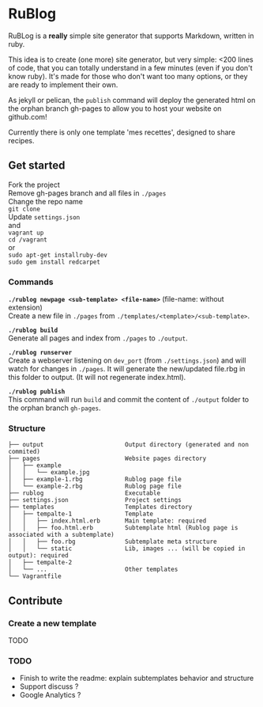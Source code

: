 # RuBlog

RuBLog is a **really** simple site generator that supports Markdown, written in ruby.

This idea is to create (one more) site generator, but very simple: <200 lines of code, that you can totally understand in a few minutes (even if you don't know ruby). It's made for those who don't want too many options, or they are ready to implement their own.

As jekyll or pelican, the ``publish`` command will deploy the generated html on the orphan branch gh-pages to allow you to host your website on github.com!  

Currently there is only one template 'mes recettes', designed to share recipes.

## Get started

Fork the project  
Remove gh-pages branch and all files in ``./pages``  
Change the repo name  
``git clone``  
Update ``settings.json``  
and  
``vagrant up``  
``cd /vagrant``  
or  
``sudo apt-get installruby-dev``  
``sudo gem install redcarpet``

### Commands

**``./rublog newpage <sub-template> <file-name>``** (file-name: without extension)  
Create a new file in ``./pages`` from ``./templates/<template>/<sub-template>``.

**``./rublog build``**  
Generate all pages and index from ``./pages`` to ``./output``.

**``./rublog runserver``**  
Create a webserver listening on ``dev_port`` (from ``./settings.json``) and will watch for changes in ``./pages``. It will generate the new/updated file.rbg in this folder to output. (It will not regenerate index.html).

**``./rublog publish``**  
This command will run ``build`` and commit the content of ``./output`` folder to the orphan branch ``gh-pages``.

### Structure

```
├── output                       Output directory (generated and non commited)
├── pages                        Website pages directory
│   ├── example                  
│   │   └── example.jpg          
│   ├── example-1.rbg            Rublog page file
│   └── example-2.rbg            Rublog page file
├── rublog                       Executable
├── settings.json                Project settings
├── templates                    Templates directory
│   ├── tempalte-1               Template
│   │   ├── index.html.erb       Main template: required
│   │   ├── foo.html.erb         Subtemplate html (Rublog page is associated with a subtemplate)
│   │   ├── foo.rbg              Subtemplate meta structure
│   │   └── static               Lib, images ... (will be copied in output): required
│   ├── tempalte-2               
│   └── ...                      Other templates
└── Vagrantfile                  
```

## Contribute

### Create a new template

TODO

### TODO

- Finish to write the readme: explain subtemplates behavior and structure
- Support discuss ?
- Google Analytics ?